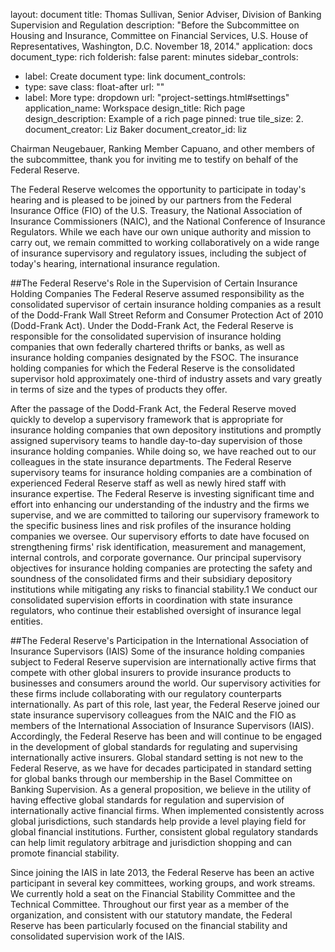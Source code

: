layout: document
title: Thomas Sullivan, Senior Adviser, Division of Banking Supervision and Regulation
description: "Before the Subcommittee on Housing and Insurance, Committee on Financial Services, U.S. House of Representatives, Washington, D.C. November 18, 2014."
application: docs
document_type: rich
folderish: false
parent: minutes
sidebar_controls:
  - label: Create document
    type: link
document_controls:
  - type: save
    class: float-after
    url: ""
  - label: More
    type: dropdown
    url: "project-settings.html#settings"
application_name: Workspace
design_title: Rich page
design_description: Example of a rich page
pinned: true
tile_size: 2.
document_creator: Liz Baker
document_creator_id: liz

Chairman Neugebauer, Ranking Member Capuano, and other members of the subcommittee, thank you for inviting me to testify on behalf of the Federal Reserve.

The Federal Reserve welcomes the opportunity to participate in today's hearing and is pleased to be joined by our partners from the Federal Insurance Office (FIO) of the U.S. Treasury, the National Association of Insurance Commissioners (NAIC), and the National Conference of Insurance Regulators. While we each have our own unique authority and mission to carry out, we remain committed to working collaboratively on a wide range of insurance supervisory and regulatory issues, including the subject of today's hearing, international insurance regulation.

##The Federal Reserve's Role in the Supervision of Certain Insurance Holding Companies
The Federal Reserve assumed responsibility as the consolidated supervisor of certain insurance holding companies as a result of the Dodd-Frank Wall Street Reform and Consumer Protection Act of 2010 (Dodd-Frank Act). Under the Dodd-Frank Act, the Federal Reserve is responsible for the consolidated supervision of insurance holding companies that own federally chartered thrifts or banks, as well as insurance holding companies designated by the FSOC. The insurance holding companies for which the Federal Reserve is the consolidated supervisor hold approximately one-third of industry assets and vary greatly in terms of size and the types of products they offer.

After the passage of the Dodd-Frank Act, the Federal Reserve moved quickly to develop a supervisory framework that is appropriate for insurance holding companies that own depository institutions and promptly assigned supervisory teams to handle day-to-day supervision of those insurance holding companies. While doing so, we have reached out to our colleagues in the state insurance departments. The Federal Reserve supervisory teams for insurance holding companies are a combination of experienced Federal Reserve staff as well as newly hired staff with insurance expertise. The Federal Reserve is investing significant time and effort into enhancing our understanding of the industry and the firms we supervise, and we are committed to tailoring our supervisory framework to the specific business lines and risk profiles of the insurance holding companies we oversee. Our supervisory efforts to date have focused on strengthening firms' risk identification, measurement and management, internal controls, and corporate governance. Our principal supervisory objectives for insurance holding companies are protecting the safety and soundness of the consolidated firms and their subsidiary depository institutions while mitigating any risks to financial stability.1 We conduct our consolidated supervision efforts in coordination with state insurance regulators, who continue their established oversight of insurance legal entities.

##The Federal Reserve's Participation in the International Association of Insurance Supervisors (IAIS)
Some of the insurance holding companies subject to Federal Reserve supervision are internationally active firms that compete with other global insurers to provide insurance products to businesses and consumers around the world. Our supervisory activities for these firms include collaborating with our regulatory counterparts internationally. As part of this role, last year, the Federal Reserve joined our state insurance supervisory colleagues from the NAIC and the FIO as members of the International Association of Insurance Supervisors (IAIS). Accordingly, the Federal Reserve has been and will continue to be engaged in the development of global standards for regulating and supervising internationally active insurers. Global standard setting is not new to the Federal Reserve, as we have for decades participated in standard setting for global banks through our membership in the Basel Committee on Banking Supervision. As a general proposition, we believe in the utility of having effective global standards for regulation and supervision of internationally active financial firms. When implemented consistently across global jurisdictions, such standards help provide a level playing field for global financial institutions. Further, consistent global regulatory standards can help limit regulatory arbitrage and jurisdiction shopping and can promote financial stability.

Since joining the IAIS in late 2013, the Federal Reserve has been an active participant in several key committees, working groups, and work streams. We currently hold a seat on the Financial Stability Committee and the Technical Committee. Throughout our first year as a member of the organization, and consistent with our statutory mandate, the Federal Reserve has been particularly focused on the financial stability and consolidated supervision work of the IAIS.